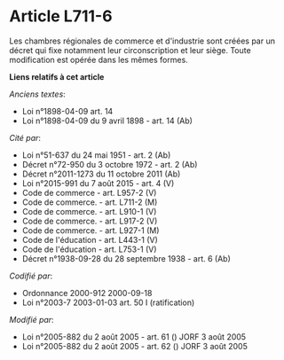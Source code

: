 # Article L711-6

Les chambres régionales de commerce et d'industrie sont créées par un décret qui fixe notamment leur circonscription et leur
siège. Toute modification est opérée dans les mêmes formes.

**Liens relatifs à cet article**

_Anciens textes_:

  - Loi n°1898-04-09 art. 14
  - Loi n°1898-04-09 du 9 avril 1898 - art. 14 (Ab)

_Cité par_:

  - Loi n°51-637 du 24 mai 1951 - art. 2 (Ab)
  - Décret n°72-950 du 3 octobre 1972 - art. 2 (Ab)
  - Décret n°2011-1273 du 11 octobre 2011 (Ab)
  - Loi n°2015-991 du 7 août 2015 - art. 4 (V)
  - Code de commerce - art. L957-2 (V)
  - Code de commerce. - art. L711-2 (M)
  - Code de commerce. - art. L910-1 (V)
  - Code de commerce. - art. L917-2 (V)
  - Code de commerce. - art. L927-1 (M)
  - Code de l'éducation - art. L443-1 (V)
  - Code de l'éducation - art. L753-1 (V)
  - Décret n°1938-09-28 du 28 septembre 1938 - art. 6 (Ab)

_Codifié par_:

  - Ordonnance 2000-912 2000-09-18
  - Loi n°2003-7 2003-01-03 art. 50 I (ratification)

_Modifié par_:

  - Loi n°2005-882 du 2 août 2005 - art. 61 () JORF 3 août 2005
  - Loi n°2005-882 du 2 août 2005 - art. 62 () JORF 3 août 2005
